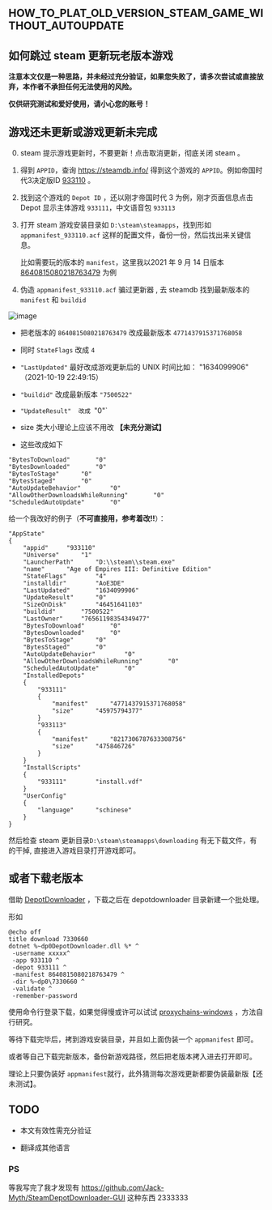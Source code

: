 ## HOW_TO_PLAT_OLD_VERSION_STEAM_GAME_WITHOUT_AUTOUPDATE
## 如何跳过 steam 更新玩老版本游戏

**注意本文仅是一种思路，并未经过充分验证，如果您失败了，请多次尝试或直接放弃，本作者不承担任何无法使用的风险。**

**仅供研究测试和爱好使用，请小心您的账号！**

## 游戏还未更新或游戏更新未完成

0.  steam 提示游戏更新时，不要更新！点击取消更新，彻底关闭 steam 。

1.  得到 `APPID`，查询 https://steamdb.info/ 得到这个游戏的 `APPID`。例如帝国时代3决定版ID [933110](https://steamdb.info/app/933110/) 。

2.  找到这个游戏的 `Depot ID` ，还以刚才帝国时代 3 为例，刚才页面信息点击 Depot 显示主体游戏 `933111`，中文语音包 `933113`

3.  打开 steam 游戏安装目录如 `D:\steam\steamapps`，找到形如 `appmanifest_933110.acf` 这样的配置文件，备份一份，然后找出来关键信息。

	比如需要玩的版本的 `manifest`，这里我以2021 年 9 月 14 日版本 [8640815080218763479](https://steamdb.info/depot/933111/history/?changeid=M:8640815080218763479) 为例

4.  伪造 `appmanifest_933110.acf` 骗过更新器 , 去 steamdb 找到最新版本的 `manifest` 和 `buildid` 

![image](https://user-images.githubusercontent.com/21209416/137933796-2af13fab-8c75-4c9c-a9e5-64ed5bca1617.png)

- 把老版本的 `8640815080218763479` 改成最新版本 `4771437915371768058`

- 同时 `StateFlags`	 改成 	`4`

- `"LastUpdated"` 最好改成游戏更新后的 UNIX 时间比如：	"1634099906" （2021-10-19 22:49:15）

- `"buildid"`	 改成最新版本 `"7500522"`

- `"UpdateResult"  改成 `"0"`

- size 类大小理论上应该不用改 **【未充分测试】**

- 这些改成如下

```
"BytesToDownload"		"0"
"BytesDownloaded"		"0"
"BytesToStage"		"0"
"BytesStaged"		"0"
"AutoUpdateBehavior"		"0"
"AllowOtherDownloadsWhileRunning"		"0"
"ScheduledAutoUpdate"		"0"
```

给一个我改好的例子（**不可直接用，参考着改!!**）：

```
"AppState"
{
	"appid"		"933110"
	"Universe"		"1"
	"LauncherPath"		"D:\\steam\\steam.exe"
	"name"		"Age of Empires III: Definitive Edition"
	"StateFlags"		"4"
	"installdir"		"AoE3DE"
	"LastUpdated"		"1634099906"
	"UpdateResult"		"0"
	"SizeOnDisk"		"46451641103"
	"buildid"		"7500522"
	"LastOwner"		"76561198354349477"
	"BytesToDownload"		"0"
	"BytesDownloaded"		"0"
	"BytesToStage"		"0"
	"BytesStaged"		"0"
	"AutoUpdateBehavior"		"0"
	"AllowOtherDownloadsWhileRunning"		"0"
	"ScheduledAutoUpdate"		"0"
	"InstalledDepots"
	{
		"933111"
		{
			"manifest"		"4771437915371768058"
			"size"		"45975794377"
		}
		"933113"
		{
			"manifest"		"8217306787633308756"
			"size"		"475846726"
		}
	}
	"InstallScripts"
	{
		"933111"		"install.vdf"
	}
	"UserConfig"
	{
		"language"		"schinese"
	}
}
```

然后检查 steam 更新目录`D:\steam\steamapps\downloading` 有无下载文件，有的干掉, 直接进入游戏目录打开游戏即可。


## 或者下载老版本

借助 [DepotDownloader](https://github.com/SteamRE/DepotDownloader) ，下载之后在 depotdownloader 目录新建一个批处理。

形如


```
@echo off
title download 7330660
dotnet %~dp0DepotDownloader.dll %* ^
 -username xxxxx^
 -app 933110 ^
 -depot 933111 ^
 -manifest 8640815080218763479 ^
 -dir %~dp0\7330660 ^
 -validate ^
 -remember-password
```
使用命令行登录下载，如果觉得慢或许可以试试 [proxychains-windows](https://github.com/shunf4/proxychains-windows) ，方法自行研究。

等待下载完毕后，拷到游戏安装目录，并且如上面伪装一个 `appmanifest` 即可。

或者等自己下载完新版本，备份新游戏路径，然后把老版本拷入进去打开即可。

理论上只要伪装好 `appmanifest`就行，此外猜测每次游戏更新都要伪装最新版【还未测试】。


## TODO

- 本文有效性需充分验证

- 翻译成其他语言



### PS

等我写完了我才发现有 https://github.com/Jack-Myth/SteamDepotDownloader-GUI 这种东西 2333333

